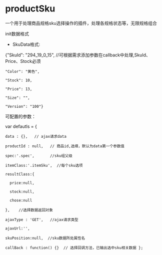 # productSku
一个用于处理商品规格sku选择操作的插件，处理各规格状态等，无限规格组合

init数据格式

 * SkuData格式:
 
  {"SkuId": "294_19_0_15", //可根据需求添加参数在callback中处理,SkuId、Price、Stock必须
 
    "Color": "黄色",

    "Stock": 10,

    "Price": 13,

    "Size": "",

    "Version": "100"}
  
 
 
 可配置的参数：
 
 var defautls = {
 
    data : {},   // ajax请求data
    
    productId : null,   // 商品id,选填，默认为data第一个参数值
    
    spec:'.spec',       //sku组父级
    
    itemClass:'.itemSku',  //每个sku选项
    
    resultClass:{
    
      price:null,
      
      stock:null,
      
      chose:null
      
    },    //选择数据返回对象
    
    ajaxType : 'GET',   //ajax请求类型
    
    ajaxUrl:'',
    
    skuPosition:null,  //sku数据所处属性名
    
    callBack : function() {}  // 选择回调方法，已输出选中sku相关数据 };
    
    
    
  
  

